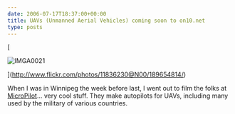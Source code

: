 ```yaml
---
date: 2006-07-17T18:37:00+00:00
title: UAVs (Unmanned Aerial Vehicles) coming soon to on10.net
type: posts
---
```

[

<img alt="IMGA0021" src="http://static.flickr.com/78/189654814_6cb66b804a_m.jpg" border="0" />

](http://www.flickr.com/photos/11836230@N00/189654814/)

When I was in Winnipeg the week before last, I went out to film the folks at [MicroPilot](http://www.micropilot.com)... very cool stuff. They make autopilots for UAVs, including many used by the military of various countries.
